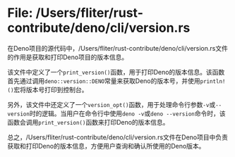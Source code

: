 # File: /Users/fliter/rust-contribute/deno/cli/version.rs

在Deno项目的源代码中，/Users/fliter/rust-contribute/deno/cli/version.rs文件的作用是获取和打印Deno项目的版本信息。

该文件中定义了一个`print_version()`函数，用于打印Deno的版本信息。该函数首先通过调用`deno::version::DENO`常量来获取Deno的版本号，并使用`println!()`宏将版本号打印到控制台。

另外，该文件中还定义了一个`version_opt()`函数，用于处理命令行参数`-v`或`--version`时的逻辑。当用户在命令行中使用`deno -v`或`deno --version`命令时，该函数会调用`print_version()`函数来打印Deno的版本信息。

总之，/Users/fliter/rust-contribute/deno/cli/version.rs文件在Deno项目中负责获取和打印Deno的版本信息，方便用户查询和确认所使用的Deno版本。


